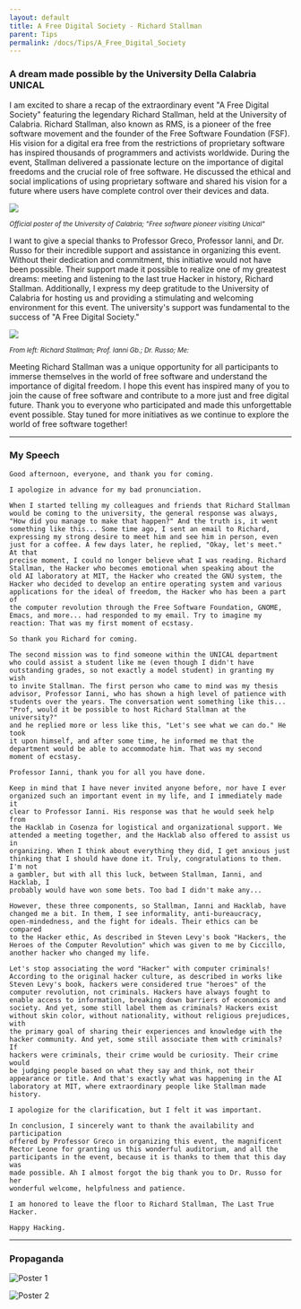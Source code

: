 ```yaml
---
layout: default
title: A Free Digital Society - Richard Stallman
parent: Tips
permalink: /docs/Tips/A_Free_Digital_Society
---
```


### A dream made possible by the University Della Calabria UNICAL

I am excited to share a recap of the extraordinary event "A Free Digital Society" featuring the legendary Richard Stallman, held at the University of Calabria. Richard Stallman, also known as RMS, is a pioneer of the free software movement and the founder of the Free Software Foundation (FSF). His vision for a digital era free from the restrictions of proprietary software has inspired thousands of programmers and activists worldwide. During the event, Stallman delivered a passionate lecture on the importance of digital freedoms and the crucial role of free software. He discussed the ethical and social implications of using proprietary software and shared his vision for a future where users have complete control over their devices and data.

![](../../assets/images/A_Free_Digital_Society/propaganda/propa02.jpeg)

<sub> *Official poster of the University of Calabria; "Free software pioneer visiting Unical"* </sub>

I want to give a special thanks to Professor Greco, Professor Ianni, and Dr. Russo for their incredible support and assistance in organizing this event. Without their dedication and commitment, this initiative would not have been possible. Their support made it possible to realize one of my greatest dreams: meeting and listening to the last true Hacker in history, Richard Stallman. Additionally, I express my deep gratitude to the University of Calabria for hosting us and providing a stimulating and welcoming environment for this event. The university's support was fundamental to the success of "A Free Digital Society."

![](../../assets/images/A_Free_Digital_Society/rms_0.JPG)

<sub> *From left: Richard Stallman; Prof. Ianni Gb.; Dr. Russo; Me:* </sub>

Meeting Richard Stallman was a unique opportunity for all participants to immerse themselves in the world of free software and understand the importance of digital freedom. I hope this event has inspired many of you to join the cause of free software and contribute to a more just and free digital future. Thank you to everyone who participated and made this unforgettable event possible. Stay tuned for more initiatives as we continue to explore the world of free software together!

---

### My Speech

```
Good afternoon, everyone, and thank you for coming.

I apologize in advance for my bad pronunciation.

When I started telling my colleagues and friends that Richard Stallman
would be coming to the university, the general response was always,
"How did you manage to make that happen?" And the truth is, it went
something like this... Some time ago, I sent an email to Richard,
expressing my strong desire to meet him and see him in person, even
just for a coffee. A few days later, he replied, "Okay, let's meet." At that
precise moment, I could no longer believe what I was reading. Richard
Stallman, the Hacker who becomes emotional when speaking about the
old AI laboratory at MIT, the Hacker who created the GNU system, the
Hacker who decided to develop an entire operating system and various
applications for the ideal of freedom, the Hacker who has been a part of
the computer revolution through the Free Software Foundation, GNOME,
Emacs, and more... had responded to my email. Try to imagine my
reaction: That was my first moment of ecstasy.

So thank you Richard for coming.

The second mission was to find someone within the UNICAL department
who could assist a student like me (even though I didn't have
outstanding grades, so not exactly a model student) in granting my wish
to invite Stallman. The first person who came to mind was my thesis
advisor, Professor Ianni, who has shown a high level of patience with
students over the years. The conversation went something like this...
"Prof, would it be possible to host Richard Stallman at the university?"
and he replied more or less like this, "Let's see what we can do." He took
it upon himself, and after some time, he informed me that the
department would be able to accommodate him. That was my second
moment of ecstasy.

Professor Ianni, thank you for all you have done.

Keep in mind that I have never invited anyone before, nor have I ever
organized such an important event in my life, and I immediately made it
clear to Professor Ianni. His response was that he would seek help from
the Hacklab in Cosenza for logistical and organizational support. We
attended a meeting together, and the Hacklab also offered to assist us in
organizing. When I think about everything they did, I get anxious just
thinking that I should have done it. Truly, congratulations to them. I'm not
a gambler, but with all this luck, between Stallman, Ianni, and Hacklab, I
probably would have won some bets. Too bad I didn't make any...

However, these three components, so Stallman, Ianni and Hacklab, have
changed me a bit. In them, I see informality, anti-bureaucracy,
open-mindedness, and the fight for ideals. Their ethics can be compared
to the Hacker ethic, As described in Steven Levy's book "Hackers, the
Heroes of the Computer Revolution" which was given to me by Ciccillo,
another hacker who changed my life.

Let's stop associating the word "Hacker" with computer criminals!
According to the original hacker culture, as described in works like
Steven Levy's book, hackers were considered true "heroes" of the
computer revolution, not criminals. Hackers have always fought to
enable access to information, breaking down barriers of economics and
society. And yet, some still label them as criminals? Hackers exist
without skin color, without nationality, without religious prejudices, with
the primary goal of sharing their experiences and knowledge with the
hacker community. And yet, some still associate them with criminals? If
hackers were criminals, their crime would be curiosity. Their crime would
be judging people based on what they say and think, not their
appearance or title. And that's exactly what was happening in the AI
laboratory at MIT, where extraordinary people like Stallman made
history.

I apologize for the clarification, but I felt it was important.

In conclusion, I sincerely want to thank the availability and participation
offered by Professor Greco in organizing this event, the magnificent
Rector Leone for granting us this wonderful auditorium, and all the
participants in the event, because it is thanks to them that this day was
made possible. Ah I almost forgot the big thank you to Dr. Russo for her
wonderful welcome, helpfulness and patience.

I am honored to leave the floor to Richard Stallman, The Last True
Hacker.

Happy Hacking.
```

---

### Propaganda

![Poster 1](../../assets/images/A_Free_Digital_Society/propaganda/propa00.jpg)

![Poster 2](../../assets/images/A_Free_Digital_Society/propaganda/propa01.jpg)